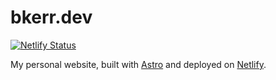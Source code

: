 # bkerr.dev

[![Netlify Status](https://api.netlify.com/api/v1/badges/624f3907-a8c8-4678-9766-48fe4f326e89/deploy-status)](https://app.netlify.com/sites/bkerr-dev/deploys)

My personal website, built with [Astro](https://astro.build) and deployed on [Netlify](https://netlify.com).
